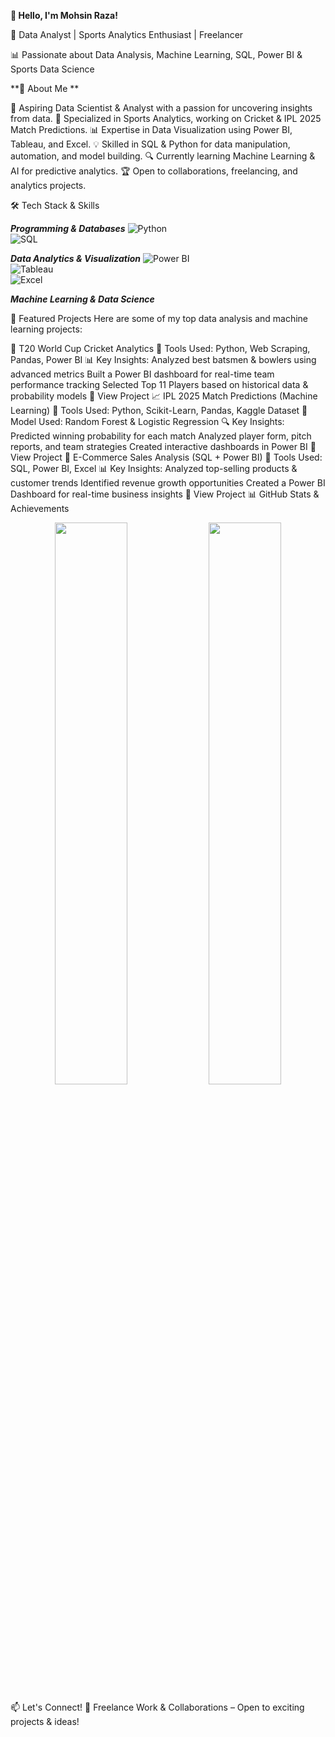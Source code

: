 ****👋 Hello, I'm Mohsin Raza!****

🚀 Data Analyst | Sports Analytics Enthusiast | Freelancer

📊 Passionate about Data Analysis, Machine Learning, SQL, Power BI & Sports Data Science

**🌟 About Me **

🎯 Aspiring Data Scientist & Analyst with a passion for uncovering insights from data.
🏏 Specialized in Sports Analytics, working on Cricket & IPL 2025 Match Predictions.
📊 Expertise in Data Visualization using Power BI, Tableau, and Excel.
💡 Skilled in SQL & Python for data manipulation, automation, and model building.
🔍 Currently learning Machine Learning & AI for predictive analytics.
🏆 Open to collaborations, freelancing, and analytics projects.

🛠 Tech Stack & Skills

***Programming & Databases***
![Python]([https://github.com/stars/MohsinR11/lists/python])  
![SQL]([https://github.com/stars/MohsinR11/lists/sql-projects])  


***Data Analytics & Visualization***
![Power BI](https://img.shields.io/badge/PowerBI-F2C811?style=flat&logo=powerbi&logoColor=black)  
![Tableau](https://img.shields.io/badge/Tableau-E97627?style=flat&logo=tableau&logoColor=white)  
![Excel](https://img.shields.io/badge/Microsoft%20Excel-217346?style=flat&logo=microsoft-excel&logoColor=white) 


***Machine Learning & Data Science***



📂 Featured Projects
Here are some of my top data analysis and machine learning projects:

🏏 T20 World Cup Cricket Analytics
📌 Tools Used: Python, Web Scraping, Pandas, Power BI
📊 Key Insights:
Analyzed best batsmen & bowlers using advanced metrics
Built a Power BI dashboard for real-time team performance tracking
Selected Top 11 Players based on historical data & probability models
🔗 View Project
📈 IPL 2025 Match Predictions (Machine Learning)
📌 Tools Used: Python, Scikit-Learn, Pandas, Kaggle Dataset
🧠 Model Used: Random Forest & Logistic Regression
🔍 Key Insights:
Predicted winning probability for each match
Analyzed player form, pitch reports, and team strategies
Created interactive dashboards in Power BI
🔗 View Project
🛒 E-Commerce Sales Analysis (SQL + Power BI)
📌 Tools Used: SQL, Power BI, Excel
📊 Key Insights:
Analyzed top-selling products & customer trends
Identified revenue growth opportunities
Created a Power BI Dashboard for real-time business insights
🔗 View Project
📊 GitHub Stats & Achievements
<p align="center"> <img src="https://github-readme-stats.vercel.app/api?username=MohsinR11&show_icons=true&theme=radical" width="48%"> <img src="https://github-readme-streak-stats.herokuapp.com/?user=MohsinR11&theme=radical" width="48%"> </p>
📫 Let's Connect!
💼 Freelance Work & Collaborations – Open to exciting projects & ideas!

